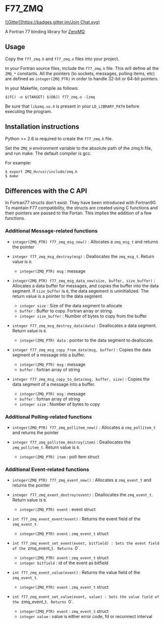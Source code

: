 # F77\_ZMQ

[![Gitter](https://badges.gitter.im/Join Chat.svg)](https://gitter.im/scemama/f77_zmq?utm_source=badge&utm_medium=badge&utm_campaign=pr-badge&utm_content=badge)

A Fortran 77 binding library for [ZeroMQ](http://zeromq.org)

## Usage

Copy the `f77_zmq.h` and `f77_zmq.o` files into your project.

In your Fortran source files, include the `f77_zmq.h` file. This will define all the `ZMQ_*` constants.
All the pointers (to sockets, messages, polling items, etc) are defined as `integer(ZMQ_PTR)`
in order to handle 32-bit or 64-bit pointers.

In your Makefile, compile as follows:

```
$(FC) -o $(TARGET) $(OBJ) f77_zmq.o -lzmq
```

Be sure that `libzmq.so.4` is present in your `LD_LIBRARY_PATH` before executing the program.



## Installation instructions


Python >= 2.6 is required to create the `f77_zmq.h` file.

Set the `ZMQ_H` environment variable to the absolute path of the zmq.h file, and run make.
The default compiler is gcc.

For example:

```
$ export ZMQ_H=/usr/include/zmq.h
$ make
```

## Differences with the C API

In Fortran77 structs don't exist. They have been introduced with Fortran90.
To maintain F77 compatibility, the structs are created using C functions
and their pointers are passed to the Fortan. This implies the addition
of a few functions.

### Additional Message-related functions

* `integer(ZMQ_PTR) f77_zmq_msg_new()` : Allocates a `zmq_msg_t` and returns the pointer

* `integer f77_zmq_msg_destroy(msg)` : Deallocates the `zmq_msg_t`. Return value is `0`.

  + `integer(ZMQ_PTR) msg` : message 

* `integer(ZMQ_PTR) f77_zmq_msg_data_new(size, buffer, size_buffer)` : Allocates a data
  buffer for messages, and copies the buffer into the data segment. If `size_buffer` is `0`,
  the data segement is uninitialized. The return value is a pointer to the data segment.

  + `integer size` : Size of the data segment to allocate
  + `buffer` : Buffer to copy. Fortran array or string.
  + `integer size_buffer` : Number of bytes to copy from the buffer

* `integer f77_zmq_msg_destroy_data(data)` : Deallocates a data segment. Return value is `0`.

  + `integer(ZMQ_PTR) data` : pointer to the data segment to deallocate.

* `integer f77_zmq_msg_copy_from_data(msg, buffer)` : Copies the data segment of a message 
  into a buffer.

  + `integer(ZMQ_PTR) msg` : message
  + `buffer` : fortran array of string

* `integer f77_zmq_msg_copy_to_data(msg, buffer, size)` : Copies the data segment of a message 
  into a buffer.

  + `integer(ZMQ_PTR) msg` : message
  + `buffer` : fortran array of string
  + `integer size` : Number of bytes to copy


### Additional Polling-related functions

* `integer(ZMQ_PTR) f77_zmq_pollitem_new()` : Allocates a `zmq_pollitem_t` and returns the pointer

* `integer f77_zmq_pollitem_destroy(item)` : Deallocates the `zmq_pollitem_t`. Return value is `0`.

  + `integer(ZMQ_PTR) item` : poll item struct


### Additional Event-related functions

* `integer(ZMQ_PTR) f77_zmq_event_new()` : Allocates a `zmq_event_t` and returns the pointer

* `integer f77_zmq_event_destroy(event)` : Deallocates the `zmq_event_t`. Return value is `0`.

  + `integer(ZMQ_PTR) event` : event struct

* `int f77_zmq_event_event(event)` : Returns the event field of the `zmq_event_t`.

  + `integer(ZMQ_PTR) event` : `zmq_event_t` struct

* `int f77_zmq_event_set_event(event, bitfield) : Sets the event field of the `zmq_event_t`.
  Returns `0`.

  + `integer(ZMQ_PTR) event` : `zmq_event_t` struct
  + `integer bitfield` : id of the event as bitfield

* `int f77_zmq_event_value(event)` : Returns the value field of the `zmq_event_t`.

  + `integer(ZMQ_PTR) event` : `zmq_event_t` struct

* `int f77_zmq_event_set_value(event, value) : Sets the value field of the `zmq_event_t`.
  Returns `0`.

  + `integer(ZMQ_PTR) event` : `zmq_event_t` struct
  + `integer value` : value is either error code, fd or reconnect interval


